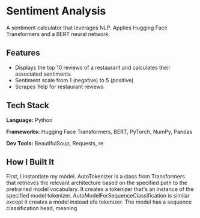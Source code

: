 # Sentiment Analysis

A sentiment calculator that leverages NLP. Applies Hugging Face Transformers and a BERT neural network.


## Features

- Displays the top 10 reviews of a restaurant and calculates their associated sentiments
- Sentiment scale from 1 (negative) to 5 (positive)
- Scrapes Yelp for restaurant reviews


## Tech Stack

**Language:** Python

**Frameworks:** Hugging Face Transformers, BERT, PyTorch, NumPy, Pandas

**Dev Tools:** BeautifulSoup, Requests, re


## How I Built It
First, I instantiate my model. AutoTokenizer is a class from Transformers that retrieves the relevant architecture based on the specified path to the pretrained model vocabulary. It creates a tokenizer that's an instance of the specified model tokenizer. AutoModelForSequenceClassification is similar except it creates a model instead ofa  tokenizer. The model has a sequence classification head, meaning

